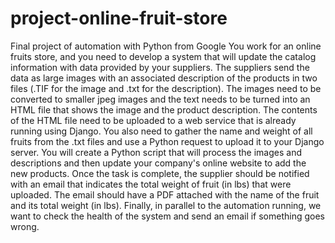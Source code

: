 # project-online-fruit-store
Final project of automation with Python from Google
You work for an online fruits store, and you need to develop a system that will update the catalog information with data provided by your suppliers. 
The suppliers send the data as large images with an associated description of the products in two files (.TIF for the image and .txt for the description). 
The images need to be converted to smaller jpeg images and the text needs to be turned into an HTML file that shows the image and the product description. 
The contents of the HTML file need to be uploaded to a web service that is already running using Django. You also need to gather the name and weight of all fruits from the .txt files and use a Python request to upload it to your Django server.
You will create a Python script that will process the images and descriptions and then update your company's online website to add the new products.
Once the task is complete, the supplier should be notified with an email that indicates the total weight of fruit (in lbs) that were uploaded.
The email should have a PDF attached with the name of the fruit and its total weight (in lbs).
Finally, in parallel to the automation running, we want to check the health of the system and send an email if something goes wrong.
